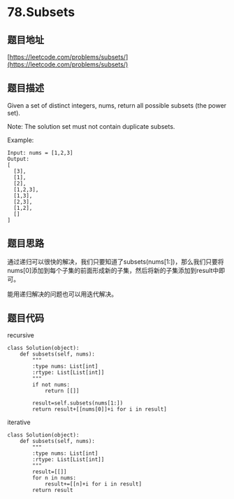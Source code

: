 78.Subsets
==========

题目地址
-------
[https://leetcode.com/problems/subsets/](https://leetcode.com/problems/subsets/)

题目描述
-------

Given a set of distinct integers, nums, return all possible subsets (the power set).

Note: The solution set must not contain duplicate subsets.

Example:
```
Input: nums = [1,2,3]
Output:
[
  [3],
  [1],
  [2],
  [1,2,3],
  [1,3],
  [2,3],
  [1,2],
  []
]
```

题目思路
-------

通过递归可以很快的解决，我们只要知道了subsets(nums[1:])，那么我们只要将nums[0]添加到每个子集的前面形成新的子集，然后将新的子集添加到result中即可。

能用递归解决的问题也可以用迭代解决。

题目代码
-------

recursive
```
class Solution(object):
    def subsets(self, nums):
        """
        :type nums: List[int]
        :rtype: List[List[int]]
        """
        if not nums:
            return [[]]
        
        result=self.subsets(nums[1:])
        return result+[[nums[0]]+i for i in result]
```

iterative
```
class Solution(object):
    def subsets(self, nums):
        """
        :type nums: List[int]
        :rtype: List[List[int]]
        """
        result=[[]]
        for n in nums:
            result+=[[n]+i for i in result]
        return result
```
